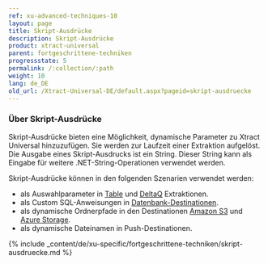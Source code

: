 ```yaml
---
ref: xu-advanced-techniques-10
layout: page
title: Skript-Ausdrücke
description: Skript-Ausdrücke
product: xtract-universal
parent: fortgeschrittene-techniken
progressstate: 5
permalink: /:collection/:path
weight: 10
lang: de_DE
old_url: /Xtract-Universal-DE/default.aspx?pageid=skript-ausdruecke
---
```


### Über Skript-Ausdrücke

Skript-Ausdrücke bieten eine Möglichkeit, dynamische Parameter zu Xtract Universal hinzuzufügen. 
Sie werden zur Laufzeit einer Extraktion aufgelöst.
Die Ausgabe eines Skript-Ausdrucks ist ein String. 
Dieser String kann als Eingabe für weitere .NET-String-Operationen verwendet werden.

Skript-Ausdrücke können in den folgenden Szenarien verwendet werden:
- als Auswahlparameter in [Table](../table/where-bedingung#skript-ausdrücke) und [DeltaQ](../datasource-deltaq/datasource-parameter#skript-ausdrücke) Extraktionen.
- als Custom SQL-Anweisungen in [Datenbank-Destinationen](../destinationen#datenbanken--data-warehouses).
- als dynamische Ordnerpfade in den Destinationen [Amazon S3](../destinationen/amazon_aws_s3#folder) und [Azure Storage](../destinationen/azure-storage#folderdestinationen/azure-storage#folder).
- als dynamische Dateinamen in Push-Destinationen.

{% include _content/de/xu-specific/fortgeschrittene-techniken/skript-ausdruecke.md %}